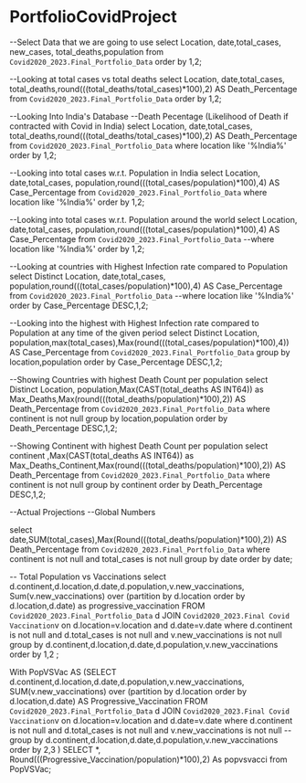 # PortfolioCovidProject
--Select Data that we are going to use 
select Location, date,total_cases, new_cases, total_deaths,population from `Covid2020_2023.Final_Portfolio_Data` order by 1,2;

--Looking at total cases vs total deaths
select Location, date,total_cases, total_deaths,round(((total_deaths/total_cases)*100),2) AS Death_Percentage from `Covid2020_2023.Final_Portfolio_Data` order by 1,2;

--Looking Into India's Database
--Death Pecentage (Likelihood of Death if contracted with Covid in India)
select Location, date,total_cases, total_deaths,round(((total_deaths/total_cases)*100),2) AS Death_Percentage from `Covid2020_2023.Final_Portfolio_Data` where location like '%India%' order by 1,2;

--Looking into total cases w.r.t. Population in India
select Location, date,total_cases, population,round(((total_cases/population)*100),4) AS Case_Percentage from `Covid2020_2023.Final_Portfolio_Data` where location like '%India%' order by 1,2;

--Looking into total cases w.r.t. Population around the world
select Location, date,total_cases, population,round(((total_cases/population)*100),4) AS Case_Percentage from `Covid2020_2023.Final_Portfolio_Data` 
--where location like '%India%' 
order by 1,2;

--Looking at countries with Highest Infection rate compared to Population 
select Distinct Location, date,total_cases, population,round(((total_cases/population)*100),4) AS Case_Percentage from `Covid2020_2023.Final_Portfolio_Data` 
--where location like '%India%' 
order by Case_Percentage DESC,1,2;

--Looking into the highest with Highest Infection rate compared to Population at any time of the given period 
select Distinct Location, population,max(total_cases),Max(round(((total_cases/population)*100),4)) AS Case_Percentage from `Covid2020_2023.Final_Portfolio_Data` group by location,population order by Case_Percentage DESC,1,2;

--Showing Countries with highest Death Count per population
select Distinct Location, population,Max(CAST(total_deaths AS INT64)) as Max_Deaths,Max(round(((total_deaths/population)*100),2)) AS Death_Percentage from `Covid2020_2023.Final_Portfolio_Data` where continent is not null group by location,population order by Death_Percentage DESC,1,2;


--Showing Continent with highest Death Count per population
select continent ,Max(CAST(total_deaths AS INT64)) as Max_Deaths_Continent,Max(round(((total_deaths/population)*100),2)) AS Death_Percentage 
from `Covid2020_2023.Final_Portfolio_Data` 
where continent is not null 
group by continent 
order by Death_Percentage DESC,1,2;

--Actual Projections
--Global Numbers

select date,SUM(total_cases),Max(Round(((total_deaths/population)*100),2)) AS Death_Percentage 
from `Covid2020_2023.Final_Portfolio_Data` 
where continent is not null and total_cases is not null 
group by date order by date;

-- Total Population vs Vaccinations
select d.continent,d.location,d.date,d.population,v.new_vaccinations,
Sum(v.new_vaccinations) over (partition by d.location order by d.location,d.date) as progressive_vaccination 
FROM `Covid2020_2023.Final_Portfolio_Data` d
JOIN `Covid2020_2023.Final Covid Vaccination`v
on d.location=v.location and d.date=v.date
where d.continent is not null and d.total_cases is not null and v.new_vaccinations is not null
group by d.continent,d.location,d.date,d.population,v.new_vaccinations
order by 1,2
;


With PopVSVac AS 
(SELECT
d.continent,d.location,d.date,d.population,v.new_vaccinations,
SUM(v.new_vaccinations) over (partition by d.location order by d.location,d.date) AS Progressive_Vaccination 
FROM `Covid2020_2023.Final_Portfolio_Data` d
JOIN `Covid2020_2023.Final Covid Vaccination`v
on d.location=v.location and d.date=v.date
where d.continent is not null and d.total_cases is not null and v.new_vaccinations is not null
--group by d.continent,d.location,d.date,d.population,v.new_vaccinations
order by 2,3
)
SELECT *, Round(((Progressive_Vaccination/population)*100),2) As popvsvacci from PopVSVac;
